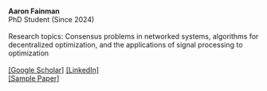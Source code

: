 \
**Aaron Fainman**\
PhD Student (Since 2024)\
\
Research topics: Consensus problems in networked systems, algorithms for decentralized optimization, and the applications of signal processing to optimization\
\
[[Google Scholar]](https://scholar.google.com/citations?user=7O3VKSoAAAAJ&hl=en) [[LinkedIn]](http://linkedin.com/in/aaron-fainman)\
[[Sample Paper]](https://arxiv.org/pdf/2501.07967)